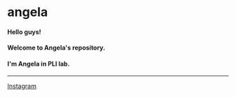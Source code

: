 # angela

#### Hello guys!
#### Welcome to Angela's repository.
#### I'm Angela in PLI lab.
---
[Instagram](https://www.instagram.com/haneol_choi/)
